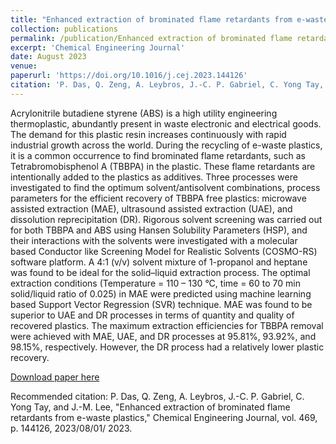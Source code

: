 ```yaml
---
title: "Enhanced extraction of brominated flame retardants from e-waste plastics"
collection: publications
permalink: /publication/Enhanced extraction of brominated flame retardants from e-waste plastics
excerpt: 'Chemical Engineering Journal'
date: August 2023
venue: 
paperurl: 'https://doi.org/10.1016/j.cej.2023.144126'
citation: 'P. Das, Q. Zeng, A. Leybros, J.-C. P. Gabriel, C. Yong Tay, and J.-M. Lee, "Enhanced extraction of brominated flame retardants from e-waste plastics," Chemical Engineering Journal, vol. 469, p. 144126, 2023/08/01/ 2023.'
---
```

Acrylonitrile butadiene styrene (ABS) is a high utility engineering thermoplastic, abundantly present in waste electronic and electrical goods. The demand for this plastic resin increases continuously with rapid industrial growth across the world. During the recycling of e-waste plastics, it is a common occurrence to find brominated flame retardants, such as Tetrabromobisphenol A (TBBPA) in the plastic. These flame retardants are intentionally added to the plastics as additives. Three processes were investigated to find the optimum solvent/antisolvent combinations, process parameters for the efficient recovery of TBBPA free plastics: microwave assisted extraction (MAE), ultrasound assisted extraction (UAE), and dissolution reprecipitation (DR). Rigorous solvent screening was carried out for both TBBPA and ABS using Hansen Solubility Parameters (HSP), and their interactions with the solvents were investigated with a molecular based Conductor like Screening Model for Realistic Solvents (COSMO-RS) software platform. A 4:1 (v/v) solvent mixture of 1-propanol and heptane was found to be ideal for the solid–liquid extraction process. The optimal extraction conditions (Temperature = 110 – 130 °C, time = 60 to 70 min solid/liquid ratio of 0.025) in MAE were predicted using machine learning based Support Vector Regression (SVR) technique. MAE was found to be superior to UAE and DR processes in terms of quantity and quality of recovered plastics. The maximum extraction efficiencies for TBBPA removal were achieved with MAE, UAE, and DR processes at 95.81%, 93.92%, and 98.15%, respectively. However, the DR process had a relatively lower plastic recovery.

[Download paper here](https://github.com/pd102022/pallabdas.github.io/blob/master/files/paper8.pdf)

Recommended citation: P. Das, Q. Zeng, A. Leybros, J.-C. P. Gabriel, C. Yong Tay, and J.-M. Lee, "Enhanced extraction of brominated flame retardants from e-waste plastics," Chemical Engineering Journal, vol. 469, p. 144126, 2023/08/01/ 2023.

